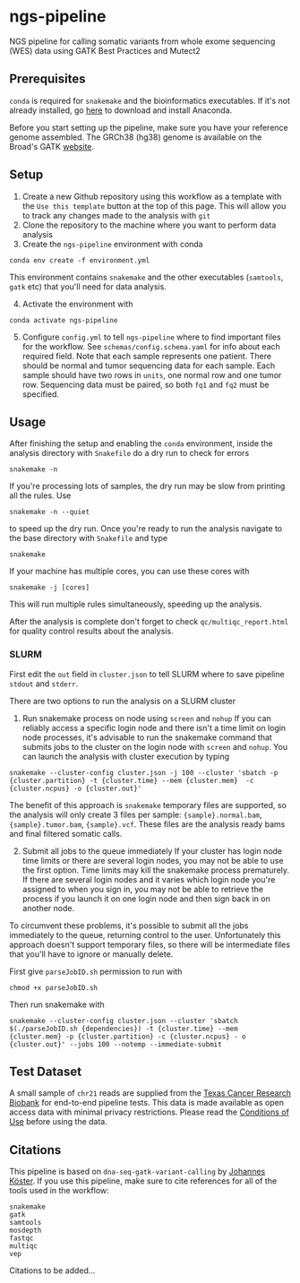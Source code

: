 # ngs-pipeline
NGS pipeline for calling somatic variants from whole exome sequencing (WES) data using GATK Best Practices and Mutect2

## Prerequisites
`conda` is required for `snakemake` and the bioinformatics executables.
If it's not already installed, go [here](https://www.anaconda.com/distribution/) 
to download and install Anaconda.

Before you start setting up the pipeline, make sure you have your reference genome assembled.
The GRCh38 (hg38) genome is available on the Broad's
GATK [website](https://software.broadinstitute.org/gatk/download/bundle).
## Setup

1. Create a new Github repository using this workflow as a template with the `Use this template` button
at the top of this page. This will allow you to track any changes made to the analysis with `git`
2. Clone the repository to the machine where you want to perform data analysis
3. Create the `ngs-pipeline` 
environment with conda
```
conda env create -f environment.yml
```
This environment contains `snakemake` and the other executables (`samtools`, `gatk` etc) that you'll
need for data analysis.

4. Activate the environment with
```
conda activate ngs-pipeline
```

5. Configure `config.yml` to tell `ngs-pipeline` where to find important files for the workflow. See `schemas/config.schema.yaml` for info about each required field. Note that each sample 
represents one patient. There should be normal and tumor sequencing data for each
sample. Each sample should have two rows in `units`, one normal row and one tumor row. Sequencing data must be
paired, so both `fq1` and `fq2` must be specified.


## Usage
After finishing the setup and enabling the `conda` environment, inside the analysis directory with
`Snakefile` do a dry run to check for errors
```
snakemake -n
```
If you're processing lots of samples, the dry run may be slow from printing all the rules. Use
```
snakemake -n --quiet
```
to speed up the dry run.
Once you're ready to run the analysis navigate to the base directory with `Snakefile` and type
```
snakemake
```
If your machine has multiple cores, you can use these cores with
```
snakemake -j [cores]
```
This will run multiple rules simultaneously, speeding up the analysis.

After the analysis is complete don't forget to check `qc/multiqc_report.html` for
quality control results about the analysis.

### SLURM
First edit the `out` field in `cluster.json` to tell SLURM where to save pipeline `stdout` and `stderr`.

There are two options to run the analysis on a SLURM cluster

1. Run snakemake process on node using `screen` and `nohup`
If you can reliably access a specific login node and there isn't a time limit
on login node processes, it's advisable to run the snakemake command that submits jobs
to the cluster on the login node with `screen` and `nohup`.
You can launch the analysis with cluster execution by typing
```
snakemake --cluster-config cluster.json -j 100 --cluster 'sbatch -p {cluster.partition} -t {cluster.time} --mem {cluster.mem}  -c {cluster.ncpus} -o {cluster.out}'
```
The benefit of this approach is `snakemake` temporary files are supported, so the analysis will
only create 3 files per sample: `{sample}.normal.bam`, `{sample}.tumor.bam`, `{sample}.vcf`.
These files are the analysis ready bams and final filtered somatic calls.

2. Submit all jobs to the queue immediately 
If your cluster has login node time limits or there are several login nodes, you may not be able to use
the first option. Time limits may kill the snakemake process prematurely. If there are several login nodes
and it varies which login node you're assigned to when you sign in, you may not be able to retrieve the process
if you launch it on one login node and then sign back in on another node.

To circumvent these problems, it's possible to submit all the jobs immediately to the queue,
returning control to the user. Unfortunately this approach doesn't support temporary files, so there will
be  intermediate files that you'll have to ignore or manually delete.


First give `parseJobID.sh` permission to run with
```
chmod +x parseJobID.sh
```

Then run snakemake with
```
snakemake --cluster-config cluster.json --cluster 'sbatch $(./parseJobID.sh {dependencies}) -t {cluster.time} --mem {cluster.mem} -p {cluster.partition} -c {cluster.ncpus} - o {cluster.out}' --jobs 100 --notemp --immediate-submit
```

## Test Dataset
A small sample of `chr21` reads are supplied from the 
[Texas Cancer Research Biobank](http://txcrb.org/index.html) for
end-to-end pipeline tests. 
This data is made available as open access data with minimal privacy
restrictions. Please read the [Conditions of Use](http://txcrb.org/data.html)
before using the data.

## Citations
This pipeline is based on `dna-seq-gatk-variant-calling` by 
[Johannes Köster](https://github.com/snakemake-workflows/dna-seq-gatk-variant-calling).
If you use this pipeline, make sure to cite references for all of the tools used in the workflow:
```
snakemake
gatk
samtools
mosdepth
fastqc
multiqc
vep
```
Citations to be added...
